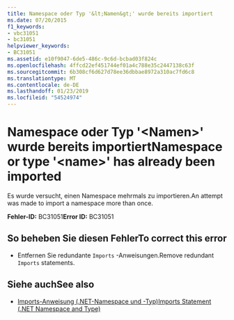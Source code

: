 ```yaml
---
title: Namespace oder Typ '&lt;Namen&gt;' wurde bereits importiert
ms.date: 07/20/2015
f1_keywords:
- vbc31051
- bc31051
helpviewer_keywords:
- BC31051
ms.assetid: e10f9047-6de5-486c-9c6d-bcbad03f824c
ms.openlocfilehash: 4ffcd22ef451744ef01a4c788e35c2447138c63f
ms.sourcegitcommit: 6b308cf6d627d78ee36dbbae8972a310ac7fd6c8
ms.translationtype: MT
ms.contentlocale: de-DE
ms.lasthandoff: 01/23/2019
ms.locfileid: "54524974"
---
```

# <a name="namespace-or-type-ltnamegt-has-already-been-imported"></a><span data-ttu-id="daf0d-102">Namespace oder Typ '&lt;Namen&gt;' wurde bereits importiert</span><span class="sxs-lookup"><span data-stu-id="daf0d-102">Namespace or type '&lt;name&gt;' has already been imported</span></span>
<span data-ttu-id="daf0d-103">Es wurde versucht, einen Namespace mehrmals zu importieren.</span><span class="sxs-lookup"><span data-stu-id="daf0d-103">An attempt was made to import a namespace more than once.</span></span>  
  
 <span data-ttu-id="daf0d-104">**Fehler-ID:** BC31051</span><span class="sxs-lookup"><span data-stu-id="daf0d-104">**Error ID:** BC31051</span></span>  
  
## <a name="to-correct-this-error"></a><span data-ttu-id="daf0d-105">So beheben Sie diesen Fehler</span><span class="sxs-lookup"><span data-stu-id="daf0d-105">To correct this error</span></span>  
  
-   <span data-ttu-id="daf0d-106">Entfernen Sie redundante `Imports` -Anweisungen.</span><span class="sxs-lookup"><span data-stu-id="daf0d-106">Remove redundant `Imports` statements.</span></span>  
  
## <a name="see-also"></a><span data-ttu-id="daf0d-107">Siehe auch</span><span class="sxs-lookup"><span data-stu-id="daf0d-107">See also</span></span>
- [<span data-ttu-id="daf0d-108">Imports-Anweisung (.NET-Namespace und -Typ)</span><span class="sxs-lookup"><span data-stu-id="daf0d-108">Imports Statement (.NET Namespace and Type)</span></span>](../../visual-basic/language-reference/statements/imports-statement-net-namespace-and-type.md)
